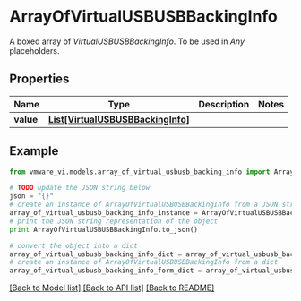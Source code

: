 # ArrayOfVirtualUSBUSBBackingInfo

A boxed array of *VirtualUSBUSBBackingInfo*. To be used in *Any* placeholders. 

## Properties
Name | Type | Description | Notes
------------ | ------------- | ------------- | -------------
**value** | [**List[VirtualUSBUSBBackingInfo]**](VirtualUSBUSBBackingInfo.md) |  | 

## Example

```python
from vmware_vi.models.array_of_virtual_usbusb_backing_info import ArrayOfVirtualUSBUSBBackingInfo

# TODO update the JSON string below
json = "{}"
# create an instance of ArrayOfVirtualUSBUSBBackingInfo from a JSON string
array_of_virtual_usbusb_backing_info_instance = ArrayOfVirtualUSBUSBBackingInfo.from_json(json)
# print the JSON string representation of the object
print ArrayOfVirtualUSBUSBBackingInfo.to_json()

# convert the object into a dict
array_of_virtual_usbusb_backing_info_dict = array_of_virtual_usbusb_backing_info_instance.to_dict()
# create an instance of ArrayOfVirtualUSBUSBBackingInfo from a dict
array_of_virtual_usbusb_backing_info_form_dict = array_of_virtual_usbusb_backing_info.from_dict(array_of_virtual_usbusb_backing_info_dict)
```
[[Back to Model list]](../README.md#documentation-for-models) [[Back to API list]](../README.md#documentation-for-api-endpoints) [[Back to README]](../README.md)


